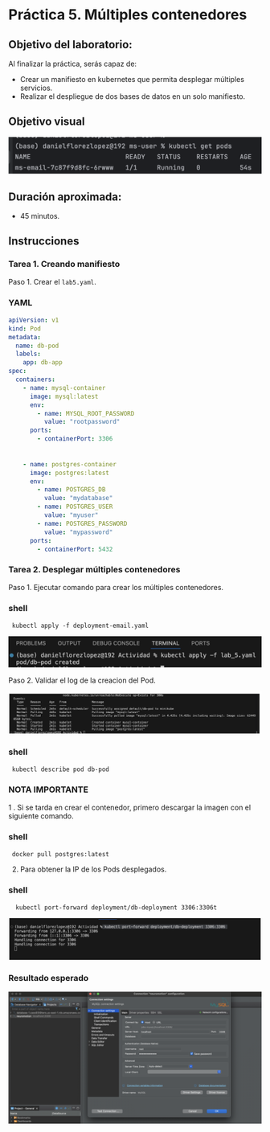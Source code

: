 # Práctica 5. Múltiples contenedores

## Objetivo del laboratorio:
Al finalizar la práctica, serás capaz de:
- Crear un manifiesto en kubernetes que permita desplegar múltiples servicios.
- Realizar el despliegue de dos bases de datos en un solo manifiesto.

## Objetivo visual

![diagrama1](../images/Capitulo2/cap2_obt_final.png)

## Duración aproximada:
- 45 minutos.
  
## Instrucciones
### Tarea 1. Creando manifiesto

Paso 1. Crear el `lab5.yaml`.

### YAML
```YAML
apiVersion: v1
kind: Pod
metadata:
  name: db-pod
  labels:
    app: db-app
spec:
  containers:
    - name: mysql-container
      image: mysql:latest
      env:
        - name: MYSQL_ROOT_PASSWORD
          value: "rootpassword"
      ports:
        - containerPort: 3306


    - name: postgres-container
      image: postgres:latest
      env:
        - name: POSTGRES_DB
          value: "mydatabase"
        - name: POSTGRES_USER
          value: "myuser"
        - name: POSTGRES_PASSWORD
          value: "mypassword"
      ports:
        - containerPort: 5432
```

### Tarea 2. Desplegar múltiples contenedores

Paso 1. Ejecutar comando para crear los múltiples contenedores.

### shell
```shell
 kubectl apply -f deployment-email.yaml
```

![diagrama1](../images/Capitulo5/Cap5_run_deploy.png)

Paso 2. Validar el log de la creacion del Pod.

![diagrama1](../images/Capitulo5/Cap5_run_deploy_1.png)

### shell
```shell
 kubectl describe pod db-pod
```

### NOTA IMPORTANTE

1 . Si se tarda en crear el contenedor, primero descargar la imagen con el siguiente comando.
### shell
```shell
 docker pull postgres:latest
```

2. Para obtener la IP de los Pods desplegados.

### shell
```shell
  kubectl port-forward deployment/db-deployment 3306:3306t
```
![diagrama1](../images/Capitulo5/Cap5_run_deploy_2.png)
### Resultado esperado

![diagrama1](../images/Capitulo5/Cap5_esperado.png)
